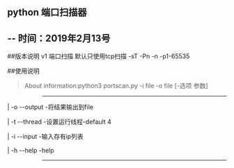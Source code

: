 ## python  端口扫描器

--
时间：2019年2月13号
--
##版本说明
 v1 端口扫描 默认只使用tcp扫描 -sT -Pn -n -p1-65535


##使用说明
> About information:python3 portscan.py -i file -o file [-选项 参数] 

>> ------------------------------------------------------------
|  -o --output                 -将结果输出到file 

|  -t --thread                 -设置运行线程-default 4

|  -i --input                  -输入存有ip列表

|  -h --help                   -help

>> ------------------------------------------------------------